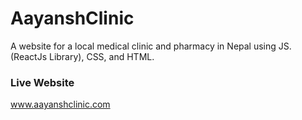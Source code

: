 # AayanshClinic
A website for a local medical clinic and pharmacy in Nepal using JS. (ReactJs Library), CSS, and HTML.

### Live Website
www.aayanshclinic.com
